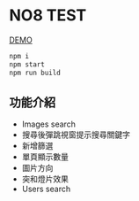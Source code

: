 # NO8 TEST

[DEMO](https://1987showsun.github.io/no8/index.html "DEMO")

```js
npm i 
npm start
npm run build
```
## 功能介紹
* Images search
* 搜尋後彈跳視窗提示搜尋關鍵字
* 新增篩選
 * 單頁顯示數量
 * 圖片方向
* 突和燈片效果
* Users search

